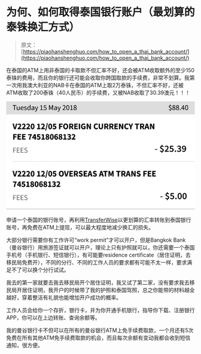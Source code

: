# 为何、如何取得泰国银行账户（最划算的泰铢换汇方式）

> 原文：[https://piaohanshenghuo.com/how_to_open_a_thai_bank_account/](https://piaohanshenghuo.com/how_to_open_a_thai_bank_account/)

在泰国的ATM上用非泰国的卡取款不但汇率不好，还会被ATM收取额外的至少150泰铢的费用，而且你的银行还可能会收取你跨国取款的手续费，非常不划算。我第一次用我澳大利亚的NAB卡在泰国的ATM上取2万泰铢，不但汇率不好，还被ATM收取了200泰铢（40人民币）的手续费，又被NAB收取了30.39澳元！！！

![](img/bd63040d25f6199145b8b82781b36d33.png)



申请一个泰国的银行账号，再利用[TransferWise](https://www.piaohanshenghuo.com/best_way_to_transfer_money_internationally/)以更划算的汇率转账到泰国银行账号，再免费在ATM上提现，可以最大程度地减少换汇的损失。

大部分银行需要你有工作许可“work permit”才可以开户，但是Bangkok Bank（曼谷银行）用旅游签证就可以开户，理论上只有护照就可以，你还需要一个泰国手机号（手机银行、短信银行），有可能要residence certificate（居住证明，去移民局免费开），不同的分行、不同的工作人员的要求都有可能不太一样，要求满足不了可以换个分行试试。

我去的第一家就要去我去移民局开个居住证明，我又试了第二家，没有要求我去移民局开居住证明，我开户的时候带了我的护照和泰国驾照，总之你能带的材料越全越好，穿着整洁有礼貌也能增加开户成功的概率。

工作人员会给你一个存折，银行卡，并为你开通手机银行，指导你下载、注册银行APP，你可以在上边转账、查询余额等。

我的曼谷银行卡不但可以在所有的曼谷银行ATM上免手续费取款，一个月还有5次免费在所有其他ATM免手续费取款的机会，而且每次余额有变动我都会收到短信通知，很方便。